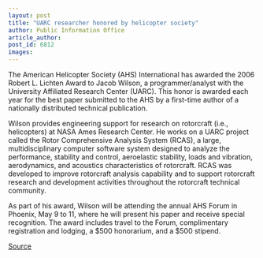 ```yaml
---
layout: post
title: "UARC researcher honored by helicopter society"
author: Public Information Office
article_author: 
post_id: 6812
images:
---
```


<a name="content" id="content"></a>
<p>
  The American Helicopter Society (AHS) International has awarded the 2006 Robert L. Lichten Award to Jacob Wilson, a programmer/analyst with the University Affiliated Research Center (UARC). This honor is awarded each year for the best paper submitted to the AHS by a first-time author of a nationally distributed technical publication.
</p>
<p>
  Wilson provides engineering support for research on rotorcraft (i.e., helicopters) at NASA Ames Research Center. He works on a UARC project called the Rotor Comprehensive Analysis System (RCAS), a large, multidisciplinary computer software system designed to analyze the performance, stability and control, aeroelastic stability, loads and vibration, aerodynamics, and acoustics characteristics of rotorcraft. RCAS was developed to improve rotorcraft analysis capability and to support rotorcraft research and development activities throughout the rotorcraft technical community.
</p>
<p>
  As part of his award, Wilson will be attending the annual AHS Forum in Phoenix, May 9 to 11, where he will present his paper and receive special recognition. The award includes travel to the Forum, complimentary registration and lodging, a $500 honorarium, and a $500 stipend.<br>
</p>
<p><a href="http://www1.ucsc.edu/currents/05-06/04-03/helicopter.asp" title="Permalink to helicopter">Source</a></p>
